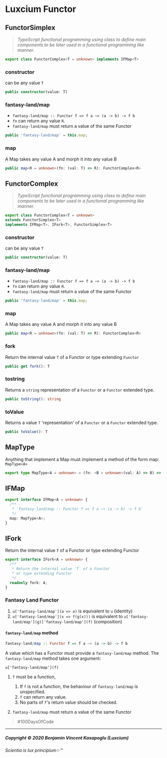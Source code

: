 # Luxcium Functor


## FunctorSimplex

>*TypeScript functional programming using class to define main components to be later used in a functional programming like manner.*

```typescript
export class FunctorComplex<T = unknown> implements IFMap<T>
```

### constructor

can be any value `T`

```typescript
public constructor(value: T)
```

### fantasy-land/map

  + `fantasy-land/map :: Functor f => f a ~> (a -> b) -> f b`
  + `fn` can return any value `R`.
  + `fantasy-land/map` must return a value of the same Functor

```typescript
public 'fantasy-land/map' = this.map;
```

### map

A Map takes any value A and morph it into any value B

```typescript
public map<R = unknown>(fn: (val: T) => R): FunctorComplex<R>
```

## FunctorComplex

>*TypeScript functional programming using class to define main components to be later used in a functional programming like manner.*

```typescript
export class FunctorComplex<T = unknown>
extends FunctorSimplex<T>
implements IFMap<T>, IFork<T>, FunctorSimplex<T>
```

### constructor

can be any value `T`

```typescript
public constructor(value: T)
```

### fantasy-land/map

  + `fantasy-land/map :: Functor f => f a ~> (a -> b) -> f b`
  + `fn` can return any value `R`.
  + `fantasy-land/map` must return a value of the same Functor

```typescript
public 'fantasy-land/map' = this.map;
```

### map

A Map takes any value A and morph it into any value B

```typescript
public map<R = unknown>(fn: (val: T) => R): FunctorComplex<R>
```

###  fork

Return the internal value `T` of a Functor or type extending `Functor`

```typescript
public get fork(): T
```

### tostring

Returns a `string` representation of a `Functor` or a `Functor` extended type.

```typescript
public toString(): string
```

### toValue

Returns a value `T` 'representation' of a `Functor` or a `Functor` extended type.

```typescript
public toValue(): T
```


## MapType

Anything that implement a Map must implement a method of the form map: `MapType<A>`

```typescript
export type MapType<A = unknown> = (fn: <B = unknown>(val: A) => B) => IFMap;
```



## IFMap

```typescript
export interface IFMap<A = unknown> {
  /**
   * `fantasy-land/map :: Functor f => f a ~> (a -> b) -> f b`
   */
  map: MapType<A>;
}
```


## IFork

Return the internal value `T` of a Functor or type extending Functor

```typescript
export interface IFork<A = unknown> {
  /**
   * Return the internal value `T` of a Functor
   * or type extending Functor
   */
  readonly fork: A;
}
```
### Fantasy Land Functor

1. `u['fantasy-land/map'](a => a)` is equivalent to `u` (identity)
2. `u['fantasy-land/map'](x => f(g(x)))` is equivalent to `u['fantasy-land/map'](g)['fantasy-land/map'](f)` (composition)

<a name="map-method"></a>

#### `fantasy-land/map` method

```hs
fantasy-land/map :: Functor f => f a ~> (a -> b) -> f b
```

A value which has a Functor must provide a `fantasy-land/map` method. The `fantasy-land/map`
method takes one argument:

    u['fantasy-land/map'](f)

1. `f` must be a function,

    1. If `f` is not a function, the behaviour of `fantasy-land/map` is
       unspecified.
    2. `f` can return any value.
    3. No parts of `f`'s return value should be checked.

2. `fantasy-land/map` must return a value of the same Functor


>\#100DaysOfCode


---

##### Copyright © 2020 Benjamin Vincent Kasapoglu (Luxcium)

###### Scientia is lux principium✨™
